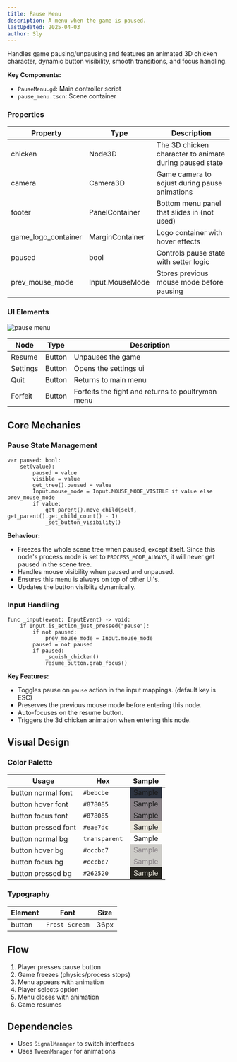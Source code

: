 ```yaml
---
title: Pause Menu
description: A menu when the game is paused.
lastUpdated: 2025-04-03
author: Sly
---
```


Handles game pausing/unpausing and features an animated 3D chicken character, dynamic button visibility, smooth transitions, and focus handling.

**Key Components:**
- `PauseMenu.gd`: Main controller script
- `pause_menu.tscn`: Scene container

### Properties

| Property	            | Type	            | Description   |
|-----------------------|-------------------|---------------|
| chicken	            | Node3D	        | The 3D chicken character to animate during paused state |
| camera	            | Camera3D	        | Game camera to adjust during pause animations |
| footer	            | PanelContainer	| Bottom menu panel that slides in (not used)|
| game_logo_container   | MarginContainer	| Logo container with hover effects |
| paused                | bool              | Controls pause state with setter logic |
| prev_mouse_mode       | Input.MouseMode   | Stores previous mouse mode before pausing |


### UI Elements
![pause menu](/ui/pause-menu.gif)

| Node      | Type      | Description   |
|-----------|-----------|---------------|
| Resume    | Button    | Unpauses the game |
| Settings  | Button    | Opens the settings ui |
| Quit      | Button	| Returns to main menu|
| Forfeit   | Button    | Forfeits the fight and returns to poultryman menu |

## Core Mechanics

### Pause State Management

```gdscript
var paused: bool:
    set(value):
        paused = value
        visible = value
        get_tree().paused = value
        Input.mouse_mode = Input.MOUSE_MODE_VISIBLE if value else prev_mouse_mode
        if value: 
            get_parent().move_child(self, get_parent().get_child_count() - 1) 
            _set_button_visibility()
```

**Behaviour:**
- Freezes the whole scene tree when paused, except itself. Since this node's process mode is set to `PROCESS_MODE_ALWAYS`, it will never get paused in the scene tree.
- Handles mouse visibility when paused and unpaused.
- Ensures this menu is always on top of other UI's.
- Updates the button visiblity dynamically.

### Input Handling
```gdscript
func _input(event: InputEvent) -> void:
    if Input.is_action_just_pressed("pause"):
        if not paused: 
            prev_mouse_mode = Input.mouse_mode
        paused = not paused
        if paused: 
            _squish_chicken()
            resume_button.grab_focus()
```

**Key Features:**
- Toggles pause on `pause` action in the input mappings. (default key is ESC)
- Preserves the previous mouse mode before entering this node.
- Auto-focuses on the resume button.
- Triggers the 3d chicken animation when entering this node.

## Visual Design
### Color Palette
| Usage                 | Hex           | Sample           |
|-----------------------|---------------|------------------|
| button normal font    | `#bebcbe`     | <span style="background-color:#2E3440; padding: 0.2rem 0.5rem"> Sample </span> |
| button hover font     | `#878085`     | <span style="background-color:#878085; padding: 0.2rem 0.5rem"> Sample </span> |
| button focus font     | `#878085`     | <span style="background-color:#878085; padding: 0.2rem 0.5rem"> Sample </span> |
| button pressed font   | `#eae7dc`     | <span style="background-color:#eae7dc; padding: 0.2rem 0.5rem"> Sample </span> |
| button normal bg      | `transparent` | <span style="background-color:#transparent: color=#bebcbe; padding: 0.2rem 0.5rem"> Sample </span> |
| button hover bg       | `#cccbc7` | <span style="background-color:#cccbc7; color: #878085; padding: 0.2rem 0.5rem"> Sample </span> |
| button focus bg       | `#cccbc7` | <span style="background-color:#cccbc7; color: #878085; padding: 0.2rem 0.5rem"> Sample </span> |
| button pressed bg     | `#262520` | <span style="background-color:#262520; color: #eae7dc; padding: 0.2rem 0.5rem"> Sample </span> |

### Typography
| Element       | Font           |  Size |
|---------------|----------------|-------|
| button        | `Frost Scream` | 36px  |

## Flow
1. Player presses pause button
2. Game freezes (physics/process stops)
3. Menu appears with animation
4. Player selects option
5. Menu closes with animation
6. Game resumes

## Dependencies
- Uses `SignalManager` to switch interfaces
- Uses `TweenManager` for animations
